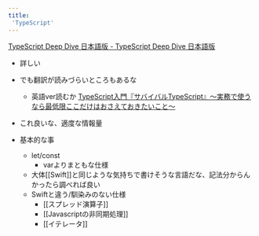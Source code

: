 ```yaml
---
title:
 'TypeScript'
---
```


[TypeScript Deep Dive 日本語版 - TypeScript Deep Dive 日本語版](https://typescript-jp.gitbook.io/deep-dive/)
- 詳しい
- でも翻訳が読みづらいところもあるな
    - 英語ver読むか
[TypeScript入門『サバイバルTypeScript』〜実務で使うなら最低限ここだけはおさえておきたいこと〜](https://typescriptbook.jp/)
- これ良いな、適度な情報量

- 基本的な事
    - let/const
        - varよりまともな仕様
    - 大体[[Swift]]と同じような気持ちで書けそうな言語だな、記法分からんかったら調べれば良い
    - Swiftと違う/馴染みのない仕様
        - [[スプレッド演算子]]
        - [[Javascriptの非同期処理]]
        - [[イテレータ]]
